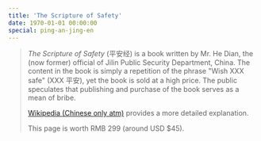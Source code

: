 ```yaml
---
title: 'The Scripture of Safety'
date: 1970-01-01 00:00:00
special: ping-an-jing-en
---
```


> _The Scripture of Safety_ (平安经) is a book written by Mr. He Dian, the (now former) official of Jilin Public Security Department, China. The content in the book is simply a repetition of the phrase "Wish XXX safe" (XXX 平安), yet the book is sold at a high price. The public speculates that publishing and purchase of the book serves as a mean of bribe.
>
> [Wikipedia (Chinese only atm)](https://zh.wikipedia.org/wiki/%E5%B9%B3%E5%AE%89%E7%BB%8F) provides a more detailed explanation.
>
> This page is worth RMB 299 (around USD $45).
